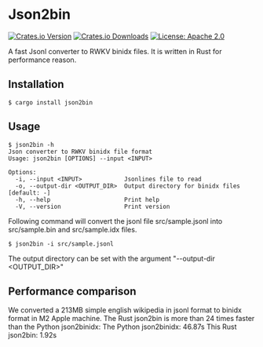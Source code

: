 # Json2bin

[![Crates.io Version](https://img.shields.io/crates/v/json2bin.svg)](https://crates.io/crates/json2bin)
[![Crates.io Downloads](https://img.shields.io/crates/d/json2bin.svg)](https://crates.io/crates/json2bin)
[![License: Apache 2.0](https://img.shields.io/badge/license-Apache_2.0-blue.svg)](https://github.com/cahya-wirawan/json2bin/blob/main/LICENSE.txt)

A fast Jsonl converter to RWKV binidx files. It is written in Rust for performance reason.

## Installation

```
$ cargo install json2bin
```

## Usage

```
$ json2bin -h
Json converter to RWKV binidx file format
Usage: json2bin [OPTIONS] --input <INPUT>

Options:
  -i, --input <INPUT>            Jsonlines file to read
  -o, --output-dir <OUTPUT_DIR>  Output directory for binidx files [default: -]
  -h, --help                     Print help
  -V, --version                  Print version
```
Following command will convert the jsonl file src/sample.jsonl into src/sample.bin and src/sample.idx files.
```
$ json2bin -i src/sample.jsonl
```
The output directory can be set with the argument "--output-dir <OUTPUT_DIR>"

## Performance comparison

We converted a 213MB simple english wikipedia in jsonl format to binidx format in M2 Apple machine. The Rust json2bin
is more than 24 times faster than the Python json2binidx:
The Python json2binidx: 46.87s
This Rust json2bin: 1.92s

